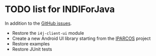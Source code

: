 # TODO list for INDIForJava

In addition to the [GitHub issues](https://github.com/marcocipriani01/INDIForJava/issues).

- Restore the `i4j-client-ui` module
- Create a new Android UI library starting from the [IPARCOS](https://github.com/marcocipriani01/IPARCOS) project
- Restore examples
- Restore JUnit tests